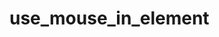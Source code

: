 # use_mouse_in_element

<!-- cmdrun python3 ../extract_doc_comment.py use_mouse_in_element  use_mouse_in_element  -->
